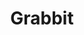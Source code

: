 ---
layout: page
title: Grabbit
description: full-stack peer-to-peer grocery delivery web app using Stripe API and nosql, built at LA Hacks 2025
img: 
importance: 1
redirect: https://github.com/utahorange/grabbit
category: projects
---